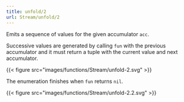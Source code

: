 ```yaml
---
title: unfold/2
url: Stream/unfold/2
---
```


Emits a sequence of values for the given accumulator `acc`.

Successive values are generated by calling `fun` with the previous accumulator and it must return a tuple with the current value and next accumulator.

{{< figure src="images/functions/Stream/unfold-2.svg" >}}

The enumeration finishes when `fun` returns `nil`.

{{< figure src="images/functions/Stream/unfold-2.2.svg" >}}
